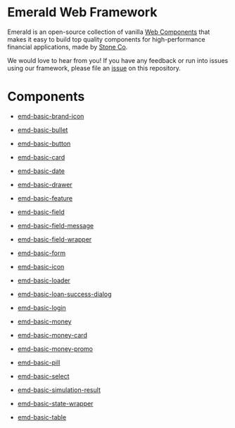 # Emerald Web Framework

Emerald is an open-source collection of vanilla [Web Components](https://www.webcomponents.org/introduction) that makes it easy to build top quality components for high-performance financial applications, made by [Stone Co](https://www.stone.com.br).

We would love to hear from you! If you have any feedback or run into issues using our framework, please file
an [issue](https://github.com/stone-payments/sling-web-framework/issues/new) on this repository.

# Components

* [emd-basic-brand-icon](https://github.com/stone-payments/sling-web-framework/tree/emd-master/packages/emd-basic-brand-icon)

* [emd-basic-bullet](https://github.com/stone-payments/sling-web-framework/tree/emd-master/packages/emd-basic-bullet)

* [emd-basic-button](https://github.com/stone-payments/sling-web-framework/tree/emd-master/packages/emd-basic-button)

* [emd-basic-card](https://github.com/stone-payments/sling-web-framework/tree/emd-master/packages/emd-basic-card)

* [emd-basic-date](https://github.com/stone-payments/sling-web-framework/tree/emd-master/packages/emd-basic-date)

* [emd-basic-drawer](https://github.com/stone-payments/sling-web-framework/tree/emd-master/packages/emd-basic-drawer)

* [emd-basic-feature](https://github.com/stone-payments/sling-web-framework/tree/emd-master/packages/emd-basic-feature)

* [emd-basic-field](https://github.com/stone-payments/sling-web-framework/tree/emd-master/packages/emd-basic-field)

* [emd-basic-field-message](https://github.com/stone-payments/sling-web-framework/tree/emd-master/packages/emd-basic-field-message)

* [emd-basic-field-wrapper](https://github.com/stone-payments/sling-web-framework/tree/emd-master/packages/emd-basic-field-wrapper)

* [emd-basic-form](https://github.com/stone-payments/sling-web-framework/tree/emd-master/packages/emd-basic-form)

* [emd-basic-icon](https://github.com/stone-payments/sling-web-framework/tree/emd-master/packages/emd-basic-icon)

* [emd-basic-loader](https://github.com/stone-payments/sling-web-framework/tree/emd-master/packages/emd-basic-loader)

* [emd-basic-loan-success-dialog](https://github.com/stone-payments/sling-web-framework/tree/emd-master/packages/emd-basic-loan-success-dialog)

* [emd-basic-login](https://github.com/stone-payments/sling-web-framework/tree/emd-master/packages/emd-basic-login)

* [emd-basic-money](https://github.com/stone-payments/sling-web-framework/tree/emd-master/packages/emd-basic-money)

* [emd-basic-money-card](https://github.com/stone-payments/sling-web-framework/tree/emd-master/packages/emd-basic-money-card)

* [emd-basic-money-promo](https://github.com/stone-payments/sling-web-framework/tree/emd-master/packages/emd-basic-money-promo)

* [emd-basic-pill](https://github.com/stone-payments/sling-web-framework/tree/emd-master/packages/emd-basic-pill)

* [emd-basic-select](https://github.com/stone-payments/sling-web-framework/tree/emd-master/packages/emd-basic-select)

* [emd-basic-simulation-result](https://github.com/stone-payments/sling-web-framework/tree/emd-master/packages/emd-basic-simulation-result)

* [emd-basic-state-wrapper](https://github.com/stone-payments/sling-web-framework/tree/emd-master/packages/emd-basic-state-wrapper)

* [emd-basic-table](https://github.com/stone-payments/sling-web-framework/tree/emd-master/packages/emd-basic-table)
